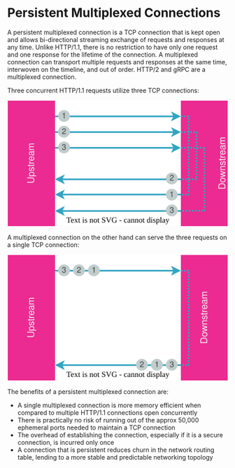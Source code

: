 # Persistent Multiplexed Connections

A persistent multiplexed connection is a TCP connection that is kept open and allows bi-directional streaming exchange of requests and responses at any time. Unlike HTTP/1.1, there is no restriction to have only one request and one response for the lifetime of the connection. A multiplexed connection can transport multiple requests and responses at the same time, interwoven on the timeline, and out of order. HTTP/2 and gRPC are a multiplexed connection.

Three concurrent HTTP/1.1 requests utilize three TCP connections:

<img src="multiplexed-1.drawio.svg">
<p></p>

A multiplexed connection on the other hand can serve the three requests on a single TCP connection:

<img src="multiplexed-2.drawio.svg">
<p></p>

The benefits of a persistent multiplexed connection are:
* A single multiplexed connection is more memory efficient when compared to multiple HTTP/1.1 connections open concurrently
* There is practically no risk of running out of the approx 50,000 ephemeral ports needed to maintain a TCP connection
* The overhead of establishing the connection, especially if it is a secure connection, is incurred only once
* A connection that is persistent reduces churn in the network routing table, lending to a more stable and predictable networking topology
